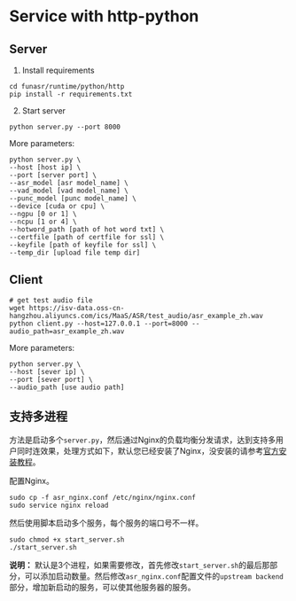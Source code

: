 # Service with http-python

## Server

1. Install requirements

```shell
cd funasr/runtime/python/http
pip install -r requirements.txt
```

2. Start server

```shell
python server.py --port 8000
```

More parameters:
```shell
python server.py \
--host [host ip] \
--port [server port] \
--asr_model [asr model_name] \
--vad_model [vad model_name] \
--punc_model [punc model_name] \
--device [cuda or cpu] \
--ngpu [0 or 1] \
--ncpu [1 or 4] \
--hotword_path [path of hot word txt] \
--certfile [path of certfile for ssl] \
--keyfile [path of keyfile for ssl] \
--temp_dir [upload file temp dir] 
```

## Client

```shell
# get test audio file
wget https://isv-data.oss-cn-hangzhou.aliyuncs.com/ics/MaaS/ASR/test_audio/asr_example_zh.wav
python client.py --host=127.0.0.1 --port=8000 --audio_path=asr_example_zh.wav
```

More parameters:
```shell
python server.py \
--host [sever ip] \
--port [sever port] \
--audio_path [use audio path] 
```


## 支持多进程

方法是启动多个`server.py`，然后通过Nginx的负载均衡分发请求，达到支持多用户同时连效果，处理方式如下，默认您已经安装了Nginx，没安装的请参考[官方安装教程](https://nginx.org/en/linux_packages.html#Ubuntu)。

配置Nginx。
```shell
sudo cp -f asr_nginx.conf /etc/nginx/nginx.conf
sudo service nginx reload
```

然后使用脚本启动多个服务，每个服务的端口号不一样。
```shell
sudo chmod +x start_server.sh
./start_server.sh
```

**说明：** 默认是3个进程，如果需要修改，首先修改`start_server.sh`的最后那部分，可以添加启动数量。然后修改`asr_nginx.conf`配置文件的`upstream backend`部分，增加新启动的服务，可以使其他服务器的服务。
